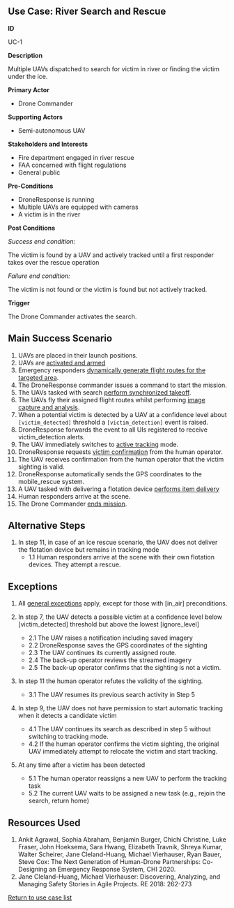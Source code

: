 ## Use Case: River Search and Rescue 

**ID**

UC-1

**Description**

Multiple UAVs dispatched to search for victim in river or finding the victim under the ice.

**Primary Actor**

- Drone Commander

**Supporting Actors**

- Semi-autonomous UAV

**Stakeholders and Interests**

- Fire department engaged in river rescue
- FAA concerned with flight regulations
- General public

**Pre-Conditions**

- DroneResponse is running
- Multiple UAVs are equipped with cameras
- A victim is in the river

**Post Conditions**

_Success end condition:_

The victim is found by a UAV and actively tracked until a first responder takes over the rescue operation

_Failure end condition:_

The victim is not found or the victim is found but not actively tracked.

**Trigger**

The Drone Commander activates the search.

## Main Success Scenario

1. UAVs are placed in their launch positions.
2. UAVs are [activated and armed](../supporting/ActivateAndArm.md)
3. Emergency responders  [dynamically generate flight routes for the targeted area](../supporting/AreaFlightRouteCoverage.md).
4. The DroneResponse commander issues a command to start the mission.
5. The UAVs tasked with search [perform synchronized takeoff](../supporting/SynchronizedTakeoff.md).
6. The UAVs fly their assigned flight routes whilst performing [image capture and analysis](../supporting/ImageCaptureAndAnalysis.md).
7. When a potential victim is detected by a UAV at a confidence level about `[victim_detected]` threshold a `[victim_detection]` event is raised.
8. DroneResponse forwards the event to all UIs registered to receive victim_detection alerts.
9. The UAV immediately switches to [active tracking](../supporting/ActiveTracking.md) mode.
10. DroneResponse requests [victim confirmation](../supporting/VictimConfirmation.md) from the human operator.
11. The UAV receives confirmation from the human operator that the victim sighting is valid.
12. DroneResponse automatically sends the GPS coordinates to the mobile_rescue system.
13. A UAV tasked with delivering a flotation device  [performs item delivery](ItemDelivery.md)
14. Human responders arrive at the scene.
15. The Drone Commander [ends mission](../supporting/EndMission.md).

## Alternative Steps 

1. In step 11, in case of an ice rescue scenario, the UAV does not deliver the flotation device but remains in tracking mode
   * 1.1 Human responders arrive at the scene with their own flotation devices. They attempt a rescue.


## Exceptions

1. All [general exceptions](../../README.md#GeneralExceptions) apply, except for those with [in_air] preconditions.

2. In step 7, the UAV detects a possible victim at a confidence level below [victim_detected] threshold but above the lowest [ignore_level]
   * 2.1 The UAV raises a notification including saved imagery
   * 2.2 DroneResponse saves the GPS coordinates of the sighting
   * 2.3 The UAV continues its currently assigned route.
   * 2.4 The back-up operator reviews the streamed imagery
   * 2.5 The back-up operator confirms that the sighting is not a victim.

3. In step 11 the human operator refutes the validity of the sighting.
   * 3.1 The UAV resumes its previous search activity in Step 5
   
4. In step 9, the UAV does not have permission to start automatic tracking when it detects a candidate victim 
   * 4.1 The UAV continues its search as described in step 5 without switching to tracking mode.
   * 4.2 If the human operator confirms the victim sighting, the original UAV immediately attempt to relocate the victim and start tracking.
   
5. At any time after a victim has been detected 
   * 5.1 The human operator reassigns a new UAV to perform the tracking task
   * 5.2 The current UAV waits to be assigned a new task (e.g., rejoin the search, return home)


## Resources Used

1. Ankit Agrawal, Sophia Abraham, Benjamin Burger, Chichi Christine, Luke Fraser, John Hoeksema, Sara Hwang, Elizabeth Travnik, Shreya Kumar, Walter Scheirer, Jane Cleland-Huang, Michael Vierhauser, Ryan Bauer, Steve Cox: The Next Generation of Human-Drone Partnerships: Co-Designing an Emergency Response System, CHI 2020.
2. Jane Cleland-Huang, Michael Vierhauser: Discovering, Analyzing, and Managing Safety Stories in Agile Projects. RE 2018: 262-273

[Return to use case list](../../README.md) 
